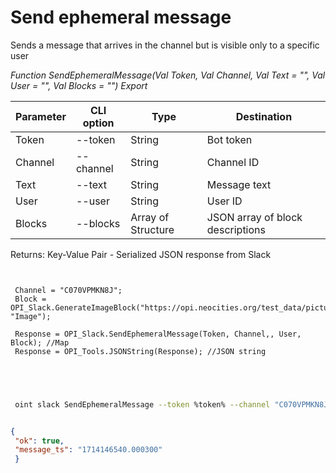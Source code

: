 ﻿---
sidebar_position: 2
---

# Send ephemeral message
Sends a message that arrives in the channel but is visible only to a specific user


*Function SendEphemeralMessage(Val Token, Val Channel, Val Text = "", Val User = "", Val Blocks = "") Export*

 | Parameter | CLI option | Type | Destination |
 |-|-|-|-|
 | Token | --token | String | Bot token |
 | Channel | --channel | String | Channel ID |
 | Text | --text | String | Message text |
 | User | --user | String | User ID |
 | Blocks | --blocks | Array of Structure | JSON array of block descriptions |

 
 Returns: Key-Value Pair - Serialized JSON response from Slack

```bsl title="Code example"
	
 
 Channel = "C070VPMKN8J";
 Block = OPI_Slack.GenerateImageBlock("https://opi.neocities.org/test_data/picture.jpg", "Image");
 
 Response = OPI_Slack.SendEphemeralMessage(Token, Channel,, User, Block); //Map
 Response = OPI_Tools.JSONString(Response); //JSON string
 
 
	
```

```sh title="CLI command example"
 
 oint slack SendEphemeralMessage --token %token% --channel "C070VPMKN8J" --text %text% --user %user% --blocks %blocks%


```


```json title="Result"

{
 "ok": true,
 "message_ts": "1714146540.000300"
 }

```
